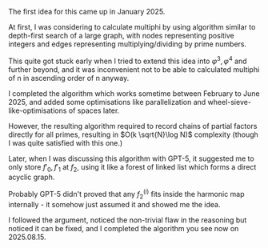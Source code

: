 The first idea for this came up in January 2025.

At first, I was considering to calculate multiphi by using algorithm similar to depth-first search of a large graph, with nodes representing positive integers and edges representing multiplying/dividing by prime numbers.

This quite got stuck early when I tried to extend this idea into $\varphi^3, \varphi^4$ and further beyond, and it was inconvenient not to be able to calculated multiphi of n in ascending order of n anyway.

I completed the algorithm which works sometime between February to June 2025, and added some optimisations like parallelization and wheel-sieve-like-optimisations of spaces later.

However, the resulting algorithm required to record chains of partial factors directly for all primes, resulting in $O(k \sqrt{N}\log N)$ complexity (though I was quite satisfied with this one.)

Later, when I was discussing this algorithm with GPT-5, it suggested me to only store $f'_0, f'_1$ at $f_2$, using it like a forest of linked list which forms a direct acyclic graph.

Probably GPT-5 didn't proved that any $f_2^{(i)}$ fits inside the harmonic map internally - it somehow just assumed it and showed me the idea.

I followed the argument, noticed the non-trivial flaw in the reasoning but noticed it can be fixed, and I completed the algorithm you see now on 2025.08.15.
